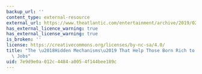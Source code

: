 ```yaml
---
backup_url: ''
content_type: external-resource
external_url: https://www.theatlantic.com/entertainment/archive/2019/02/class-ceiling-laurison-friedman-elite-jobs/582175/?utm_medium=social&utm_source=twitter&utm_campaign=the-atlantic&utm_content=edit-promo&utm_term=2019-02-26T11%3A00%3A12
has_external_licence_warning: true
has_external_license_warning: true
is_broken: ''
license: https://creativecommons.org/licenses/by-nc-sa/4.0/
title: "The \u2018Hidden Mechanisms\u2019 That Help Those Born Rich to Excel in Elite\
  \ Jobs"
uid: 7e9d9e0a-012c-4484-a005-4f144bee189c
---
```

